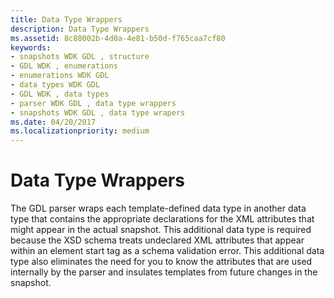 ```yaml
---
title: Data Type Wrappers
description: Data Type Wrappers
ms.assetid: 8c88002b-4d0a-4e81-b50d-f765caa7cf80
keywords:
- snapshots WDK GDL , structure
- GDL WDK , enumerations
- enumerations WDK GDL
- data types WDK GDL
- GDL WDK , data types
- parser WDK GDL , data type wrappers
- snapshots WDK GDL , data type wrapers
ms.date: 04/20/2017
ms.localizationpriority: medium
---
```


# Data Type Wrappers


The GDL parser wraps each template-defined data type in another data type that contains the appropriate declarations for the XML attributes that might appear in the actual snapshot. This additional data type is required because the XSD schema treats undeclared XML attributes that appear within an element start tag as a schema validation error. This additional data type also eliminates the need for you to know the attributes that are used internally by the parser and insulates templates from future changes in the snapshot.

 

 




